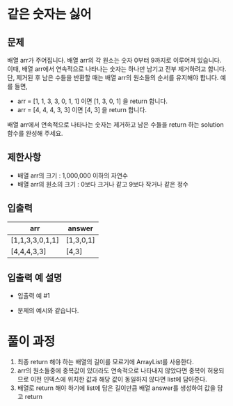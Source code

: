 # 같은 숫자는 싫어

## 문제

배열 arr가 주어집니다. 배열 arr의 각 원소는 숫자 0부터 9까지로 이루어져 있습니다. 이때,
배열 arr에서 연속적으로 나타나는 숫자는 하나만 남기고 전부 제거하려고 합니다.
단, 제거된 후 남은 수들을 반환할 때는 배열 arr의 원소들의 순서를 유지해야 합니다. 예를 들면,

- arr = [1, 1, 3, 3, 0, 1, 1] 이면 [1, 3, 0, 1] 을 return 합니다.
- arr = [4, 4, 4, 3, 3] 이면 [4, 3] 을 return 합니다.

배열 arr에서 연속적으로 나타나는 숫자는 제거하고 남은 수들을 return 하는 solution 함수를 완성해 주세요.

## 제한사항

- 배열 arr의 크기 : 1,000,000 이하의 자연수
- 배열 arr의 원소의 크기 : 0보다 크거나 같고 9보다 작거나 같은 정수

## 입출력

| arr             | answer |
|-----------------|--------|
| [1,1,3,3,0,1,1] | [1,3,0,1]     |
| [4,4,4,3,3]     | [4,3]   |

## 입출력 예 설명

- 입출력 예 #1

- 문제의 예시와 같습니다.

# 풀이 과정

1. 최종 return 해야 하는 배열의 길이를 모르기에 ArrayList를 사용한다.
2. arr의 원소들중에 중복값이 있더라도 연속적으로 나타내지 않았다면 중복이 허용되므로
   이전 인덱스에 위치한 값과 해당 값이 동일하지 않다면 list에 담아준다.
3. 배열로 return 해야 하기에 list에 담은 길이만큼 배열 answer를 생성하여 값을 담고 return